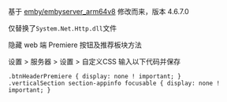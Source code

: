 基于 [emby/embyserver_arm64v8](https://hub.docker.com/r/emby/embyserver_arm64v8) 修改而来，版本 4.6.7.0

仅替换了`System.Net.Http.dll`文件

隐藏 web 端 Premiere 按钮及推荐板块方法

设置 > 服务器 > 设置 > 自定义CSS 输入以下代码并保存
```
.btnHeaderPremiere { display: none ! important; }
.verticalSection section-appinfo focusable { display: none ! important; }
```
